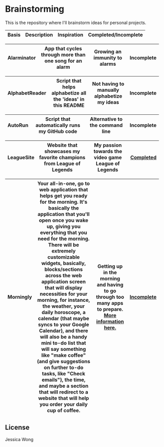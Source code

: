 # Brainstorming

This is the repository where I'll brainstorm ideas for personal projects.

| Basis | Description | Inspiration | Completed/Incomplete |
| --- | --- | --- | --- |

| Alarminator | App that cycles through more than one song for an alarm | Growing an immunity to alarms | Incomplete |
| --- | --- | --- | --- |

| AlphabetReader | Script that helps alphabetize all the 'ideas' in this README | Not having to manually alphabetize my ideas | Incomplete |
| --- | --- | --- | --- |

| AutoRun | Script that automatically runs my GitHub code | Alternative to the command line | Incomplete |
| --- | --- | --- | --- |

| LeagueSite | Website that showcases my favorite champions from League of Legends | My passion towards the video game League of Legends | <a href="https://github.com/wongjessica/leaguesite" target="_blank"> Completed </a> | 
| --- | --- | --- | --- |

| Morningly | Your all-in-one, go to web application that helps get you ready for the morning. It's basically the application that you'll open once you wake up, giving you everything that you need for the morning. There will be extremely customizable widgets, basically, blocks/sections across the web application screen that will display necessities for your morning, for instance, the weather, your daily horoscope, a calendar (that maybe syncs to your Google Calendar), and there will also be a handy mini to-do list that will say something like "make coffee" (and give suggestions on further to-do tasks, like "Check emails"), the time, and maybe a section that will redirect to a website that will help you order your daily cup of coffee. | Getting up in the morning and having to go through too many apps to prepare. <a href="https://docs.google.com/presentation/d/1XUKLPZgALuIgQQ1VnSi5fVhJP6Zob5ug46qwm_74ES4/edit?usp=sharing" target="_blank"> More information here. </a> | <a href="https://github.com/wongjessica/leaguesite" target="_blank"> Incomplete </a> | 
| --- | --- | --- | --- |

## License
Jessica Wong
